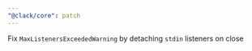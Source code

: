 ```yaml
---
"@clack/core": patch
---
```


Fix `MaxListenersExceededWarning` by detaching `stdin` listeners on close
